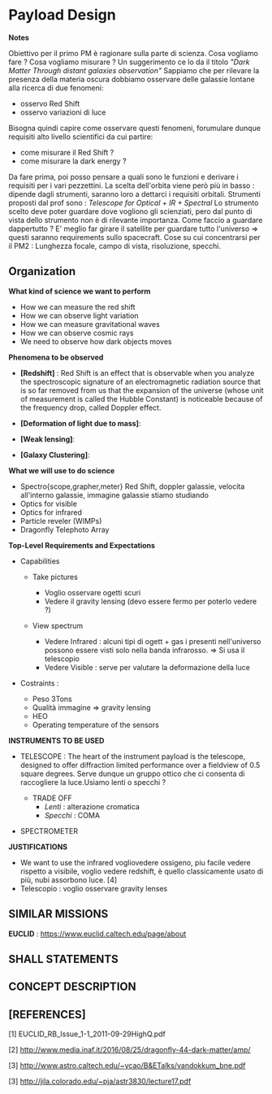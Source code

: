 Payload Design
========================

**Notes**

Obiettivo per il primo PM è ragionare sulla parte di scienza.
Cosa vogliamo fare ? Cosa vogliamo misurare ? Un suggerimento ce lo da il titolo  _"Dark Matter Through distant galaxies observation"_
Sappiamo che per rilevare la presenza della materia oscura dobbiamo osservare delle galassie lontane alla ricerca di due fenomeni:

* osservo Red Shift
* osservo variazioni di luce

Bisogna quindi capire come osservare questi fenomeni, forumulare dunque requisiti alto livello scientifici da cui partire:

* come misurare il Red Shift ?
* come misurare la dark energy ?

Da fare prima, poi posso pensare a quali sono le funzioni e derivare i requisiti per i vari pezzettini. La scelta dell'orbita viene però più in basso : dipende dagli strumenti, saranno loro a dettarci i requisiti orbitali.
Strumenti proposti dal prof sono : _Telescope for Optical + IR + Spectral_
Lo strumento scelto deve poter guardare dove vogliono gli scienziati, pero dal punto di vista dello strumento non è di rilevante importanza.
Come faccio a guardare dappertutto ? E' meglio far girare il satellite per guardare tutto l'universo => questi saranno requirements sullo spacecraft.
Cose su cui concentrarsi per il PM2 : Lunghezza focale, campo di vista, risoluzione, specchi.

Organization
----------------

**What kind of science we want to perform**

* How we can measure the red shift
* How we can observe light variation
* How we can measure gravitational waves
* How we can observe cosmic rays
* We need to observe how dark objects moves

**Phenomena to be observed**

* **[Redshift]** : Red Shift is an effect that is observable when you analyze the spectroscopic signature of an electromagnetic radiation source that is so far removed from us that the expansion of the universe (whose unit of measurement is called the Hubble Constant) is noticeable because of the  frequency drop, called Doppler effect.

* **[Deformation of light due to mass]**:

* **[Weak lensing]**:
* **[Galaxy Clustering]**:

**What we will use to do science**

* Spectro{scope,grapher,meter} Red Shift, doppler galassie, velocita all'interno galassie, immagine galassie stiamo studiando
* Optics for visible
* Optics for infrared
* Particle reveler (WIMPs)
* Dragonfly Telephoto Array

**Top-Level Requirements and Expectations**

* Capabilities

	* Take pictures

		* Voglio osservare ogetti scuri
		* Vedere il gravity lensing (devo essere fermo per poterlo vedere ?)

	* View spectrum

		* Vedere Infrared : alcuni tipi di ogett + gas i presenti nell'universo possono essere visti solo nella banda infrarosso.  => Si usa il telescopio
		* Vedere Visible : serve per valutare la deformazione della luce

* Costraints : 

	* Peso 3Tons
	* Qualità immagine => gravity lensing
	* HEO
	* Operating temperature of the sensors

__INSTRUMENTS TO BE USED__


* TELESCOPE  : The heart of the instrument payload is the telescope, designed to offer diffraction limited performance over a fieldview of 0.5 square degrees.
Serve dunque un gruppo ottico che ci consenta di raccogliere la luce.Usiamo lenti o specchi ?
	* TRADE OFF
		* _Lenti_ : alterazione cromatica  
		* _Specchi_ :  COMA  

* SPECTROMETER


**JUSTIFICATIONS**

* We want to use the infrared vogliovedere ossigeno, piu facile vedere rispetto a visibile, voglio vedere redshift, è quello classicamente usato di più, nubi assorbono luce. [4]
* Telescopio : voglio osservare gravity lenses

SIMILAR MISSIONS
-------------------------------

__EUCLID__ :  https://www.euclid.caltech.edu/page/about

SHALL STATEMENTS
-------------------------------


CONCEPT DESCRIPTION
-------------------------------------


[REFERENCES]
-------------------------------------

[1]  EUCLID_RB_Issue_1-1_2011-09-29HighQ.pdf

[2]  http://www.media.inaf.it/2016/08/25/dragonfly-44-dark-matter/amp/

[3]  http://www.astro.caltech.edu/~ycao/B&ETalks/vandokkum_bne.pdf

[3]  http://jila.colorado.edu/~pja/astr3830/lecture17.pdf
